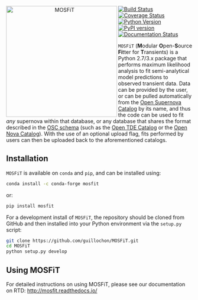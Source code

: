 <p align="center"><img src="logo.png" align="left" alt="MOSFiT" width="300"/></p>
<a href="https://travis-ci.org/guillochon/MOSFiT"><img src="https://img.shields.io/travis/guillochon/MOSFiT.svg" alt="Build Status"></a>
<a href="https://coveralls.io/github/guillochon/MOSFiT?branch=master"><img src="https://coveralls.io/repos/github/guillochon/MOSFiT/badge.svg?branch=master" alt="Coverage Status"></a>
<a href="https://www.python.org"><img src="https://img.shields.io/badge/python-2.7%2C%203.4%2C%203.5%2C%203.6-blue.svg" alt="Python Version"></a>
<a href="https://badge.fury.io/py/mosfit"><img src="https://badge.fury.io/py/mosfit.svg" alt="PyPI version"></a>
<a href="http://mosfit.readthedocs.io/en/latest/?badge=latest"><img src="https://readthedocs.org/projects/mosfit/badge/?version=latest" alt="Documentation Status"></a>

`MOSFiT` (**M**odular **O**pen-**S**ource **Fi**tter for **T**ransients) is a Python 2.7/3.x package that performs maximum likelihood analysis to fit semi-analytical model predictions to observed transient data. Data can be provided by the user, or can be pulled automatically from the [Open Supernova Catalog](https://sne.space) by its name, and thus the code can be used to fit *any* supernova within that database, or any database that shares the format described in the [OSC schema](https://github.com/astrocatalogs/supernovae/blob/master/SCHEMA.md) (such as the [Open TDE Catalog](https://tde.space) or the [Open Nova Catalog](https://opennova.space)). With the use of an optional upload flag, fits performed by users can then be uploaded back to the aforementioned catalogs.<br clear="all">

## Installation

`MOSFiT` is available on `conda` and `pip`, and can be installed using:

```bash
conda install -c conda-forge mosfit
```

or:

```bash
pip install mosfit
```

For a development install of `MOSFiT`, the repository should be cloned from GitHub and then installed into your Python environment via the `setup.py` script:

```bash
git clone https://github.com/guillochon/MOSFiT.git
cd MOSFiT
python setup.py develop
```

## Using MOSFiT

For detailed instructions on using MOSFiT, please see our documentation on RTD: <http://mosfit.readthedocs.io/>
